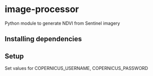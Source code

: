 # image-processor
Python module to generate NDVI from Sentinel imagery

## Installing dependencies

## Setup
Set values for COPERNICUS_USERNAME, COPERNICUS_PASSWORD
